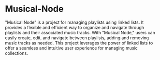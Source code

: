 # Musical-Node

"Musical Node" is a project for managing playlists using linked lists. It provides a flexible and efficient way to organize and navigate through playlists and their associated music tracks. With "Musical Node," users can easily create, edit, and navigate between playlists, adding and removing music tracks as needed. This project leverages the power of linked lists to offer a seamless and intuitive user experience for managing music collections.
